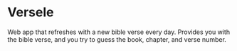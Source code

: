 # Versele
Web app that refreshes with a new bible verse every day. Provides you with the bible verse, and you try to guess the book, chapter, and verse number.
